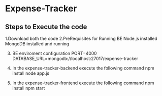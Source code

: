 # Expense-Tracker
## Steps to Execute the code

1.Download both the code
2.PreRequisites for Running BE
  Node.js installed
  MongoDB installed and running

  
3. BE enviroment configuration 
PORT=4000 
DATABASE_URL=mongodb://localhost:27017/expense-tracker


5. In the expense-tracker-backend execute the following command 
npm install 
node app.js


7. In the expense-tracker-frontend execute the following command 
npm install 
npm start
